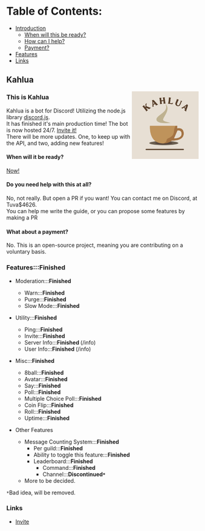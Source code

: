 # Table of Contents:
- [Introduction](#this-is-kahlua)
  - [When will this be ready?](#when-will-it-be-ready)
  - [How can I help?](#how-can-i-help)
  - [Payment?](#what-about-a-payment)
- [Features](#features)
- [Links](#links)

## Kahlua
<img src="https://github.com/Joy6000/Kahlua/blob/master/Kahlua.png?raw=true" alt="Banner" width="175" align="right">

### This is Kahlua
Kahlua is a bot for Discord! Utilizing the node.js library [discord.js](https://discord.js.org/#/docs/discord.js/main/general/welcome).<br>
It has finished it's main production time! The bot is now hosted 24/7. [Invite it!](https://discord.com/api/oauth2/authorize?client_id=1037198491652472964&permissions=8&scope=bot%20applications.commands) <br>
There will be more updates. One, to keep up with the API, and two, adding new features!

#### When will it be ready?
[Now!](https://discord.com/api/oauth2/authorize?client_id=1037198491652472964&permissions=8&scope=bot%20applications.commands)

#### Do you need help with this at all?
No, not really. But open a PR if you want! You can contact me on Discord, at Tuva$4626. <br>
You can help me write the guide, or you can propose some features by making a PR<br>
#### What about a payment?
No. This is an open-source project, meaning you are contributing on a voluntary basis. <br>

### Features:::<b>Finished </b>
- Moderation:::<b>Finished </b>
  - Warn:::<b>Finished </b>
  - Purge:::<b>Finished </b>
  - Slow Mode:::<b>Finished </b>

- Utility:::<b>Finished </b>
  - Ping:::<b>Finished </b>
  - Invite:::<b>Finished </b>
  - Server Info:::<b>Finished </b> (/info)
  - User Info:::<b>Finished </b> (/info)

- Misc:::<b>Finished </b>
  - 8ball:::<b>Finished </b>
  - Avatar:::<b>Finished </b>
  - Say:::<b>Finished </b>
  - Poll:::<b>Finished </b>
  - Multiple Choice Poll:::<b>Finished </b>
  - Coin Flip:::<b>Finished </b>
  - Roll:::<b>Finished </b>
  - Uptime:::<b>Finished </b>

- Other Features
  - Message Counting System:::<b>Finished </b>
    - Per guild:::<b>Finished </b>
    - Ability to toggle this feature:::<b>Finished </b>
    - Leaderboard:::<b>Finished </b>
      - Command:::<b>Finished </b>
      - Channel:::<b>**Discontinued**`*` </b>
  - More to be decided.

`*`Bad idea, will be removed.



### Links
- [Invite](https://discord.com/api/oauth2/authorize?client_id=1037198491652472964&permissions=8&scope=bot%20applications.commands)

